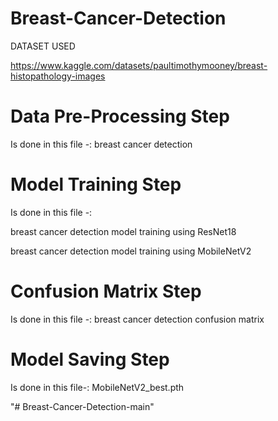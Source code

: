 # Breast-Cancer-Detection
DATASET USED

https://www.kaggle.com/datasets/paultimothymooney/breast-histopathology-images
# Data Pre-Processing Step
Is done in this file -: breast cancer detection

# Model Training Step 
Is done in this file -: 

breast cancer detection model training using ResNet18

breast cancer detection model training using MobileNetV2

# Confusion Matrix Step
Is done in this file -: breast cancer detection confusion matrix 

# Model Saving Step
Is done in this file-: MobileNetV2_best.pth

"# Breast-Cancer-Detection-main" 
